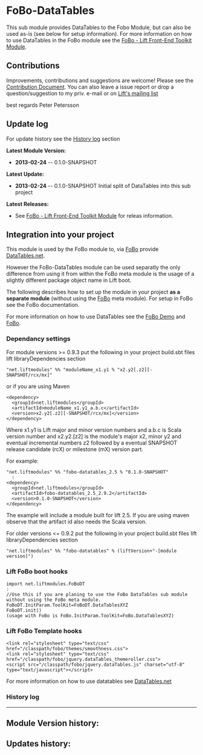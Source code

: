 FoBo-DataTables
=================

This sub module provides DataTables to the Fobo Module, but can also be used as-is (see below for setup information).
For more information on how to use DataTables in the FoBo module see the [FoBo - Lift Front-End Toolkit Module](https://github.com/karma4u101/FoBo).

Contributions
------
Improvements, contributions and suggestions are welcome! Please see the [Contribution Document](https://github.com/karma4u101/FoBo/blob/master/CONTRIBUTING.md). You can also leave a issue report or drop a question/suggestion to my priv. e-mail or on [Lift's mailing list](http://groups.google.com/group/liftweb/) 

best regards 
Peter Petersson 

Update log
----------

For update history see the [History log](https://github.com/karma4u101/FoBo/tree/master/Font-Awesome#history-log) section

**Latest Module Version:**
- **2013-02-24** -- 0.1.0-SNAPSHOT 

**Latest Update:**
- **2013-02-24** -- 0.1.0-SNAPSHOT Initial split of DataTables into this sub project

**Latest Releases:**
- See [FoBo - Lift Front-End Toolkit Module](https://github.com/karma4u101/FoBo) for releas information.


Integration into your project 
-------------------------------

This module is used by the FoBo module to, via [FoBo](https://github.com/karma4u101/FoBo/blob/master/README.md) provide [DataTables.net](http://datatables.net/). 

However the FoBo-DataTables module can be used separatly the only difference from using it from within the FoBo meta module is the usage of a slightly different package object name in Lift boot. 

The following describes how to set up the module in your project **as a separate module** (without using the [FoBo](https://github.com/karma4u101/FoBo/blob/master/README.md) meta module). For setup in FoBo see the FoBo documentation.

For more information on how to use DataTables see the [FoBo Demo](http://www.media4u101.se/fobo-lift-template-demo/) and [FoBo](https://github.com/karma4u101/FoBo/blob/master/README.md).  


### Dependancy settings

For module versions >= 0.9.3 put the following in your project build.sbt files lift libraryDependencies section 

    "net.liftmodules" %% "moduleName_x1.y1 % "x2.y2[.z2][-SNAPSHOT/rcx/mx]"

or if you are using Maven

    <dependency>
      <groupId>net.liftmodules</groupId>
      <artifactId>moduleName_x1.y1_a.b.c</artifactId>
      <version>x2.y2[.z2][-SNAPSHOT/rcx/mx]</version>
    </dependency>

Where x1.y1 is Lift major and minor version numbers and a.b.c is Scala
version number and x2.y2.[z2] is the module's major x2, minor y2 and
eventual incremental numbers z2 followed by a eventual SNAPSHOT 
release candidate (rcX) or milestone (mX) version part.

For example:

    "net.liftmodules" %% "fobo-datatables_2.5 % "0.1.0-SNAPSHOT"
      :
    <dependency>
      <groupId>net.liftmodules</groupId>
      <artifactId>fobo-datatables_2.5_2.9.2</artifactId>
      <version>0.1.0-SNAPSHOT</version>
    </dependency>

The example will include a module built for lift 2.5. If you are using maven observe that the artifact id also needs the Scala version.


For older versions <= 0.9.2 put the following in your project build.sbt files lift libraryDependencies section 

    "net.liftmodules" %% "fobo-datatables" % (liftVersion+"-[module version]") 

### Lift FoBo boot hooks

    import net.liftmodules.FoBoDT
    :
    //Use this if you are planing to use the FoBo DataTables sub module without using the FoBo meta module. 
    FoBoDT.InitParam.ToolKit=FoBoDT.DataTablesXYZ 
    FoBoDT.init()
    (usage with FoBo is FoBo.InitParam.ToolKit=FoBo.DataTablesXYZ)   

### Lift FoBo Template hooks

    <link rel="stylesheet" type="text/css" href="/classpath/fobo/themes/smoothness.css">
    <link rel="stylesheet" type="text/css" href="/classpath/fobo/jquery.dataTables_themeroller.css">
    <script src="/classpath/fobo/jquery.dataTables.js" charset="utf-8" type="text/javascript"></script>

For more information on how to use datatables see [DataTables.net](http://datatables.net/)


### History log
----------------

**Module Version history:**
- 

**Updates history:**
- 




